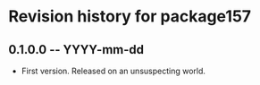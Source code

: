 # Revision history for package157

## 0.1.0.0 -- YYYY-mm-dd

* First version. Released on an unsuspecting world.
